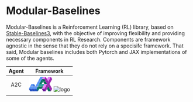 # Modular-Baselines

Modular-Baselines is a Reinforcement Learning (RL) library, based on [Stable-Baselines3](https://github.com/DLR-RM/stable-baselines3), with the objective of improving flexibility and providing necessary components in RL Research. Components are framework agnostic in the sense that they do not rely on a specisifc framework. That said, Modular baselines includes both Pytorch and JAX implementations of some of the agents.

| Agent | Framework |
|:-----:|:---------:|
|  A2C  |<img src="https://raw.githubusercontent.com/google/jax/main/images/jax_logo_250px.png" width = 64px height = 40px alt="logo"></img> <img src="https://pytorch.org/assets/images/pytorch-logo.png" width = 50px  height = 50px alt="logo"></img>|
|       |           | 



